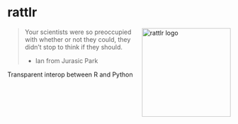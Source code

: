 # rattlr
<img src="https://raw.githubusercontent.com/farrellm/rattlr/master/snakes-99168.png"
 alt="rattlr logo" align="right" width = "200" />

> Your scientists were so preoccupied with whether or not they could,
> they didn’t stop to think if they should.
> - Ian from Jurasic Park

Transparent interop between R and Python
